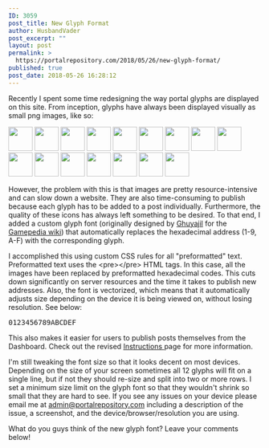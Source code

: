 ```yaml
---
ID: 3059
post_title: New Glyph Format
author: HusbandVader
post_excerpt: ""
layout: post
permalink: >
  https://portalrepository.com/2018/05/26/new-glyph-format/
published: true
post_date: 2018-05-26 16:28:12
---
```

Recently I spent some time redesigning the way portal glyphs are displayed on this site. From inception, glyphs have always been displayed visually as small png images, like so:

<img class="alignnone size-full wp-image-21" src="https://portalrepository.com/wp-content/uploads/2017/10/0-Ra-Glyph-e1508090048536.png" alt="" width="48" height="48" /> <img class="alignnone size-full wp-image-22" src="https://portalrepository.com/wp-content/uploads/2017/10/1-Bre-Glyph-e1508090059810.png" alt="" width="48" height="48" /> <img class="alignnone size-full wp-image-23" src="https://portalrepository.com/wp-content/uploads/2017/10/2-Mu-Glyph-e1508090069656.png" alt="" width="48" height="48" /> <img class="alignnone size-full wp-image-24" src="https://portalrepository.com/wp-content/uploads/2017/10/3-De-Glyph-e1508090080897.png" alt="" width="48" height="48" /> <img class="alignnone size-full wp-image-25" src="https://portalrepository.com/wp-content/uploads/2017/10/4-O-Glyph-e1508090089401.png" alt="" width="48" height="48" /> <img class="alignnone size-full wp-image-26" src="https://portalrepository.com/wp-content/uploads/2017/10/5-Bo-Glyph-e1508090097161.png" alt="" width="48" height="48" /> <img class="alignnone size-full wp-image-27" src="https://portalrepository.com/wp-content/uploads/2017/10/6-Ste-Glyph-e1508089983775.png" alt="" width="48" height="48" /> <img class="alignnone size-full wp-image-28" src="https://portalrepository.com/wp-content/uploads/2017/10/7-Shi-Glyph-e1508089993760.png" alt="" width="48" height="48" /> <img class="alignnone size-full wp-image-29" src="https://portalrepository.com/wp-content/uploads/2017/10/8-Zi-Glyph-e1508090003508.png" alt="" width="48" height="48" /> <img class="alignnone size-full wp-image-30" src="https://portalrepository.com/wp-content/uploads/2017/10/9-Rey-Glyph-e1508090015211.png" alt="" width="48" height="48" /> <img class="alignnone size-full wp-image-31" src="https://portalrepository.com/wp-content/uploads/2017/10/A-Pi-Glyph-e1508090029886.png" alt="" width="48" height="48" /> <img class="alignnone size-full wp-image-32" src="https://portalrepository.com/wp-content/uploads/2017/10/B-Fin-Glyph-e1508090038298.png" alt="" width="48" height="48" /> <img class="alignnone size-full wp-image-33" src="https://portalrepository.com/wp-content/uploads/2017/10/C-Han-Glyph-e1508089924741.png" alt="" width="48" height="48" /> <img class="alignnone size-full wp-image-34" src="https://portalrepository.com/wp-content/uploads/2017/10/D-Rush-Glyph-e1508089954845.png" alt="" width="48" height="48" /> <img class="alignnone size-full wp-image-35" src="https://portalrepository.com/wp-content/uploads/2017/10/E-Tar-Glyph-e1508089967340.png" alt="" width="48" height="48" /> <img class="alignnone size-full wp-image-36" src="https://portalrepository.com/wp-content/uploads/2017/10/F-Vel-Glyph-e1508087592991.png" alt="" width="48" height="48" />

However, the problem with this is that images are pretty resource-intensive and can slow down a website. They are also time-consuming to publish because each glyph has to be added to a post individually. Furthermore, the quality of these icons has always left something to be desired. To that end, I added a custom glyph font (originally designed by <a href="https://nomanssky.gamepedia.com/UserProfile:Ghuyajil" target="_blank" rel="noopener">Ghuyajil</a> for the <a href="https://nomanssky.gamepedia.com/No_Man%27s_Sky_Wiki" target="_blank" rel="noopener">Gamepedia wiki</a>) that automatically replaces the hexadecimal address (1-9, A-F) with the corresponding glyph.

I accomplished this using custom CSS rules for all "preformatted" text. Preformatted text uses the &lt;pre&gt;&lt;/pre&gt; HTML tags. In this case, all the images have been replaced by preformatted hexadecimal codes. This cuts down significantly on server resources and the time it takes to publish new addresses. Also, the font is vectorized, which means that it automatically adjusts size depending on the device it is being viewed on, without losing resolution. See below:
<pre>0123456789ABCDEF</pre>
This also makes it easier for users to publish posts themselves from the Dashboard. Check out the revised <a href="https://portalrepository.com/instructions/" target="_blank" rel="noopener">Instructions </a>page for more information.

I'm still tweaking the font size so that it looks decent on most devices. Depending on the size of your screen sometimes all 12 glyphs will fit on a single line, but if not they should re-size and split into two or more rows. I set a minimum size limit on the glyph font so that they wouldn't shrink so small that they are hard to see. If you see any issues on your device please email me at <a href="mailto:admin@portalrepository.com" target="_blank" rel="noopener">admin@portalrepository.com</a> including a description of the issue, a screenshot, and the device/browser/resolution you are using.

What do you guys think of the new glyph font? Leave your comments below!
